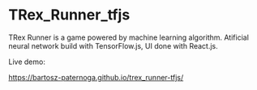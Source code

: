 # TRex_Runner_tfjs

TRex Runner is a game powered by machine learning algorithm. Atificial neural network build with TensorFlow.js, UI done with React.js. 

Live demo:

https://bartosz-paternoga.github.io/trex_runner-tfjs/
